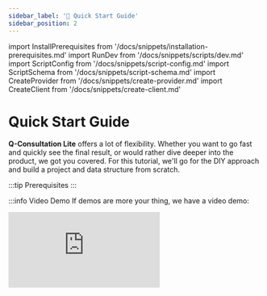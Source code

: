 ```yaml
---
sidebar_label: '🚀 Quick Start Guide'
sidebar_position: 2
---
```


import InstallPrerequisites from '/docs/snippets/installation-prerequisites.md'
import RunDev from '/docs/snippets/scripts/dev.md'
import ScriptConfig from '/docs/snippets/script-config.md'
import ScriptSchema from '/docs/snippets/script-schema.md'
import CreateProvider from '/docs/snippets/create-provider.md'
import CreateClient from '/docs/snippets/create-client.md'

# Quick Start Guide

**Q-Consultation Lite** offers a lot of flexibility. Whether you want to go fast and quickly see the final result, or would rather dive deeper into the product, we got you covered. For this tutorial, we'll go for the DIY approach and build a project and data structure from scratch.

:::tip Prerequisites
<InstallPrerequisites components={props.components} />
:::

:::info Video Demo
If demos are more your thing, we have a video demo:

<div style={{ textAlign: 'center' }}>
  <iframe
    allowFullScreen
    frameBorder="0"
    title="YouTube video player"
    src="https://www.youtube.com/embed/-nEoba8vq_I"
    allow="accelerometer; autoplay; clipboard-write; encrypted-media; gyroscope; picture-in-picture; web-share"
    style={{ height: '315px', width: '100%', maxWidth: '560px' }}
  />
</div>
:::

## Step 1: Install dependencies

You will need to clone the repository or download it as a zip archive. Once you have cloned/dowloaded this repo you need to install dependencies running the following command in a terminal:

<Tabs groupId="yarn-npm">

<TabItem value="npm" label="npm">

```bash
npm install
```

</TabItem>

<TabItem value="yarn" label="yarn">

```bash
yarn
```

</TabItem>

</Tabs>

## Step 2: Register QuickBlox account

Next, you need to have a QuickBlox account. You can sign up here: https://admin.quickblox.com/signup. Feel free to skip this step in case you already have an account.

## Step 3: Create QuickBlox application

After registering the QuickBlox account, you need to create an application in your QuickBlox admin panel that will allow you to connect the Q-Consultation Lite app to the QuickBlox server. Follow the steps below:

1. Log into QuickBlox account (if you are not yet there) <https://admin.quickblox.com/signin>.
2. On the main page, click + sign to add a new application.
3. Fill in the required fields: **App title** and **App type**, and create app.

Once done, you will be redirected to the **Overview** page of your newly created application. There, you will find application credentials necessary to connect Q-Consultation application to the QuickBlox server. We will get back to them later.

![](/img/quick-start/001.png)
![](/img/quick-start/002.png)
![](/img/quick-start/003.png)

:::tip
You can read more about working with applications here: [QuickBlox Application](https://docs.quickblox.com/docs/application)
:::

## Step 4: Configure application

Now, let’s get back to the application credentials which you saw in the QuickBlox admin panel.

<ScriptConfig components={props.components} />

:::caution
If you have registered your QuickBlox account via Google or GitHub and you do not have a password,
you can recover it on the [Forgot password](https://admin.quickblox.com/forgot) page or use another method to configure the application.
:::

:::tip
For detailed application configuration information,
you can visit the [Configuration](/dev/setup-and-deployment/configurations#configure-application) page.
There you will find other ways to configure and a description of all configuration options.
:::

## Step 5: Upload Schema

<ScriptSchema components={props.components} />

:::caution
If you have registered your QuickBlox account via Google or GitHub and you do not have a password,
you can recover it on the [Forgot password](https://admin.quickblox.com/forgot) page or use another method to upload schema into application.
:::

:::tip
For details on uploading schema into applications,
you can visit the [Configuration](/dev/setup-and-deployment/configurations#upload-schema) page.
There you will find other ways to upload the schema.
:::

## Step 6: Run application

<RunDev components={props.components} />

## Step 7: Create users

### Provider

<CreateProvider components={props.components} />

### Client

<CreateClient components={props.components} />

## ⏩ What to do next?

After you complete the step with running the project in develop mode, Client and Provider apps should be automatically open in your default browser. Now, your Q-Consultation app is ready to be used for your goals.

How to proceed with app integration, you can find detailed instructions here: ​[Development](/dev/development).
